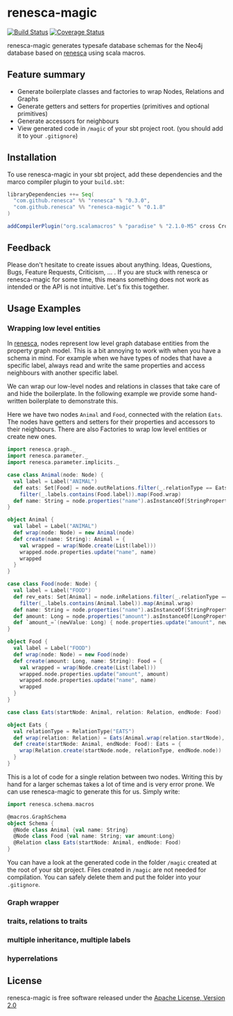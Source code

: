 # renesca-magic
[![Build Status](https://travis-ci.org/renesca/renesca-magic.svg?branch=master)](https://travis-ci.org/renesca/renesca-magic)
[![Coverage Status](https://coveralls.io/repos/renesca/renesca-magic/badge.svg?branch=master)](https://coveralls.io/r/renesca/renesca-magic?branch=master)

renesca-magic generates typesafe database schemas for the Neo4j database based on [renesca](https://github.com/renesca/renesca) using scala macros.

## Feature summary
- Generate boilerplate classes and factories to wrap Nodes, Relations and Graphs
- Generate getters and setters for properties (primitives and optional primitives)
- Generate accessors for neighbours
- View generated code in ```/magic``` of your sbt project root. (you should add it to your ```.gitignore```)

## Installation

To use renesca-magic in your sbt project, add these dependencies and the marco compiler plugin to your ```build.sbt```:

```scala
libraryDependencies ++= Seq(
  "com.github.renesca" %% "renesca" % "0.3.0",
  "com.github.renesca" %% "renesca-magic" % "0.1.8"
)

addCompilerPlugin("org.scalamacros" % "paradise" % "2.1.0-M5" cross CrossVersion.full)
```

## Feedback
Please don't hesitate to create issues about anything. Ideas, Questions, Bugs, Feature Requests, Criticism, ... . If you are stuck with renesca or renesca-magic for some time, this means something does not work as intended or the API is not intuitive. Let's fix this together.


## Usage Examples
### Wrapping low level entities
In [renesca](https://github.com/renesca/renesca), nodes represent low level graph database entities from the property graph model. This is a bit annoying to work with when you have a schema in mind. For example when we have types of nodes that have a specific label, always read and write the same properties and access neighbours with another specific label.

We can wrap our low-level nodes and relations in classes that take care of and hide the boilerplate. In the following example we provide some hand-written boilerplate to demonstrate this.

Here we have two nodes ```Animal``` and ```Food```, connected with the relation ```Eats```. The nodes have getters and setters for their properties and accessors to their neighbours. There are also Factories to wrap low level entities or create new ones.

```scala
import renesca.graph._
import renesca.parameter._
import renesca.parameter.implicits._

case class Animal(node: Node) {
  val label = Label("ANIMAL")
  def eats: Set[Food] = node.outRelations.filter(_.relationType == Eats.relationType).map(_.endNode).
    filter(_.labels.contains(Food.label)).map(Food.wrap)
  def name: String = node.properties("name").asInstanceOf[StringPropertyValue]
}

object Animal {
  val label = Label("ANIMAL")
  def wrap(node: Node) = new Animal(node)
  def create(name: String): Animal = {
    val wrapped = wrap(Node.create(List(label)))
    wrapped.node.properties.update("name", name)
    wrapped
  }
}

case class Food(node: Node) {
  val label = Label("FOOD")
  def rev_eats: Set[Animal] = node.inRelations.filter(_.relationType == Eats.relationType).map(_.startNode).
    filter(_.labels.contains(Animal.label)).map(Animal.wrap)
  def name: String = node.properties("name").asInstanceOf[StringPropertyValue]
  def amount: Long = node.properties("amount").asInstanceOf[LongPropertyValue]
  def `amount_=`(newValue: Long) { node.properties.update("amount", newValue) }
}

object Food {
  val label = Label("FOOD")
  def wrap(node: Node) = new Food(node)
  def create(amount: Long, name: String): Food = {
    val wrapped = wrap(Node.create(List(label)))
    wrapped.node.properties.update("amount", amount)
    wrapped.node.properties.update("name", name)
    wrapped
  }
}

case class Eats(startNode: Animal, relation: Relation, endNode: Food)

object Eats {
  val relationType = RelationType("EATS")
  def wrap(relation: Relation) = Eats(Animal.wrap(relation.startNode), relation, Food.wrap(relation.endNode))
  def create(startNode: Animal, endNode: Food): Eats = {
    wrap(Relation.create(startNode.node, relationType, endNode.node))
  }
}
```

This is a lot of code for a single relation between two nodes. Writing this by hand for a larger schemas takes a lot of time and is very error prone. We can use renesca-magic to generate this for us. Simply write:

```scala
import renesca.schema.macros

@macros.GraphSchema
object Schema {
  @Node class Animal {val name: String}
  @Node class Food {val name: String; var amount:Long}
  @Relation class Eats(startNode: Animal, endNode: Food)
}
```

You can have a look at the generated code in the folder ```/magic``` created at the root of your sbt project. Files created in ```/magic``` are not needed for compilation. You can safely delete them and put the folder into your ```.gitignore```.

### Graph wrapper
### traits, relations to traits
### multiple inheritance, multiple labels
### hyperrelations

## License
renesca-magic is free software released under the [Apache License, Version 2.0][Apache]

[Apache]: http://www.apache.org/licenses/LICENSE-2.0
